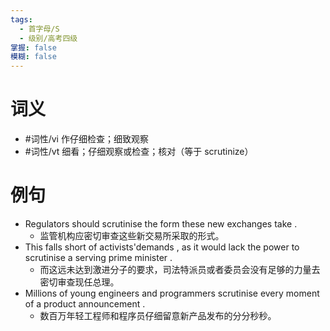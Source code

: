 ```yaml
---
tags:
  - 首字母/S
  - 级别/高考四级
掌握: false
模糊: false
---
```

# 词义
- #词性/vi  作仔细检查；细致观察
- #词性/vt  细看；仔细观察或检查；核对（等于 scrutinize）
# 例句
- Regulators should scrutinise the form these new exchanges take .
	- 监管机构应密切审查这些新交易所采取的形式。
- This falls short of activists'demands , as it would lack the power to scrutinise a serving prime minister .
	- 而这远未达到激进分子的要求，司法特派员或者委员会没有足够的力量去密切审查现任总理。
- Millions of young engineers and programmers scrutinise every moment of a product announcement .
	- 数百万年轻工程师和程序员仔细留意新产品发布的分分秒秒。
